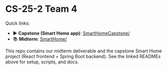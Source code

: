 # CS-25-2 Team 4

Quick links:
- ▶️ **Capstone (Smart Home app)**: [SmartHomeCapstone/](SmartHomeCapstone/)
- 📚 **Midterm**: [SmartHome/](SmartHome/)

This repo contains our midterm deliverable and the capstone Smart Home project
(React frontend + Spring Boot backend). See the linked READMEs above for setup,
scripts, and docs.